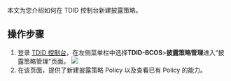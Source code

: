 
本文为您介绍如何在 TDID 控制台新建披露策略。



## 操作步骤

1. 登录 [TDID 控制台](https://console.cloud.tencent.com/tdid)，在左侧菜单栏中选择**TDID-BCOS**>**披露策略管理**进入“披露策略管理”页面。
   ![](https://main.qcloudimg.com/raw/41ab013cbef0d84a73c4dfcb0e454836.png)
2. 在该页面，提供了新建披露策略 Policy 以及查看已有 Policy 的能力。


